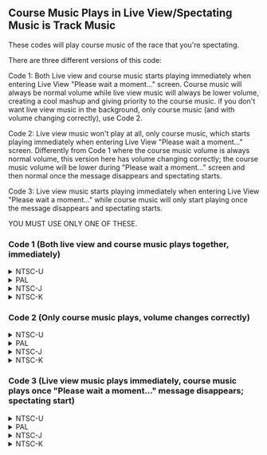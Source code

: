 ## Course Music Plays in Live View/Spectating Music is Track Music

These codes will play course music of the race that you're spectating. 

There are three different versions of this code:

Code 1: Both Live view and course music starts playing immediately when entering Live View "Please wait a moment..." screen. Course music will always be normal volume while live view music will always be lower volume, creating a cool mashup and giving priority to the course music. 
if you don't want live view music in the background, only course music (and with volume changing correctly), use Code 2.

Code 2: Live view music won't play at all, only course music, which starts playing immediately when entering Live View "Please wait a moment..." screen. Differently from Code 1 where the course music volume is always normal volume, this version here has volume changing correctly; the course music volume will be lower during "Please wait a moment..." screen and then normal once the message disappears and spectating starts.

Code 3: Live view music starts playing immediately when entering Live View "Please wait a moment..." while course music will only start playing once the message disappears and spectating starts.

YOU MUST USE ONLY ONE OF THESE.


### Code 1 (Both live view and course music plays together, immediately)

<details>
<summary>NTSC-U</summary>

If you don't want live view music in the background, only course music (and with volume changing correctly), use Code 2

```powerpc
04617B3C C0252074
C2600FB4 00000005
7FE802A6 3C60809C
8063DBB0 3D808070
618C8750 7D8903A6
4E800421 7FE803A6
60000000 00000000
```
</details>

<details>
<summary>PAL</summary>

If you don't want live view music in the background, only course music (and with volume changing correctly), use Code 2.

```powerpc
0464A34C C02597A4
C2631E68 00000005
7FE802A6 3C60809C
806327F0 3D808071
618C01F4 7D8903A6
4E800421 7FE803A6
60000000 00000000
```
</details>

<details>
<summary>NTSC-J</summary>

If you don't want live view music in the background, only course music (and with volume changing correctly), use Code 2.

```powerpc
046499B8 C0258904
C26315B4 00000005
7FE802A6 3C60809C
80631850 3D808070
618CF860 7D8903A6
4E800421 7FE803A6
60000000 00000000
```
</details>

<details>
<summary>NTSC-K</summary>

If you don't want live view music in the background, only course music (and with volume changing correctly), use Code 2.

```powerpc
04638664 C0257BDC
C2620260 00000005
7FE802A6 3C60809B
80630E30 3D80806F
618CE59C 7D8903A6
4E800421 7FE803A6
60000000 00000000
```
</details>

### Code 2 (Only course music plays, volume changes correctly)

<details>
<summary>NTSC-U</summary>

Live view music will not play, only course music. Differently from Code 1 where the course music volume is always normal volume, this version here has volume changing correctly; the course music volume will be lower during "Please wait a moment..." screen and then normal once the message disappears and spectating starts

```powerpc
C2617B20 00000005
7C1C0378 8063DBB0
3D808070 618C8750
7D8903A6 4E800421
7C641B78 7F80E378
3C60809C 00000000
C2617B7C 00000005
7C1C0378 8063DBB0
3D808070 618C8750
7D8903A6 4E800421
7C641B78 7F80E378
3C60809C 00000000
```
</details>

<details>
<summary>PAL</summary>

Live view music will not play, only course music. Differently from Code 1 where the course music volume is always normal volume, this version here has volume changing correctly; the course music volume will be lower during "Please wait a moment..." screen and then normal once the message disappears and spectating starts

```powerpc
C264A330 00000005
7C1C0378 806327F0
3D808071 618C01F4
7D8903A6 4E800421
7C641B78 7F80E378
3C60809C 00000000
C264A38C 00000005
7C1C0378 806327F0
3D808071 618C01F4
7D8903A6 4E800421
7C641B78 7F80E378
3C60809C 00000000
```
</details>

<details>
<summary>NTSC-J</summary>

Live view music will not play, only course music. Differently from Code 1 where the course music volume is always normal volume, this version here has volume changing correctly; the course music volume will be lower during "Please wait a moment..." screen and then normal once the message disappears and spectating starts

```powerpc
C264999C 00000005
7C1C0378 80631850
3D808070 618CF860
7D8903A6 4E800421
7C641B78 7F80E378
3C60809C 00000000
C26499F8 00000005
7C1C0378 80631850
3D808070 618CF860
7D8903A6 4E800421
7C641B78 7F80E378
3C60809C 00000000
```
</details>

<details>
<summary>NTSC-K</summary>

Live view music will not play, only course music. Differently from Code 1 where the course music volume is always normal volume, this version here has volume changing correctly; the course music volume will be lower during "Please wait a moment..." screen and then normal once the message disappears and spectating starts

```powerpc
C2638648 00000005
7C1C0378 80630E30
3D80806F 618CE59C
7D8903A6 4E800421
7C641B78 7F80E378
3C60809B 00000000
C26386A4 00000005
7C1C0378 80630E30
3D80806F 618CE59C
7D8903A6 4E800421
7C641B78 7F80E378
3C60809B 00000000
```
</details>

### Code 3 (Live view music plays immediately, course music plays once "Please wait a moment..." message disappears; spectating start)

<details>
<summary>NTSC-U</summary>

If you don't want live view music in the background (silent during "Please wait a moment...", only course music once message disappears, change first line value from "9421FFF0" to "4E800020" 

```powerpc
04617B60 9421FFF0
C2617B20 00000005
7C1C0378 8063DBB0
3D808070 618C8750
7D8903A6 4E800421
7C641B78 7F80E378
3C60809C 00000000
```
</details>

<details>
<summary>PAL</summary>

If you don't want live view music in the background (silent during "Please wait a moment...", only course music once message disappears, change first line value from "9421FFF0" to "4E800020" 

```powerpc
0464A370 9421FFF0
C264A330 00000005
7C1C0378 806327F0
3D808071 618C01F4
7D8903A6 4E800421
7C641B78 7F80E378
3C60809C 00000000
```
</details>

<details>
<summary>NTSC-J</summary>

If you don't want live view music in the background (silent during "Please wait a moment...", only course music once message disappears, change first line value from "9421FFF0" to "4E800020" 

```powerpc
046499DC 9421FFF0
C264999C 00000005
7C1C0378 80631850
3D808070 618CF860
7D8903A6 4E800421
7C641B78 7F80E378
3C60809C 00000000
```
</details>

<details>
<summary>NTSC-K</summary>

If you don't want live view music in the background (silent during "Please wait a moment...", only course music once message disappears, change first line value from "9421FFF0" to "4E800020" 

```powerpc
04638688 9421FFF0
C2638648 00000005
7C1C0378 80630E30
3D80806F 618CE59C
7D8903A6 4E800421
7C641B78 7F80E378
3C60809B 00000000
```
</details>